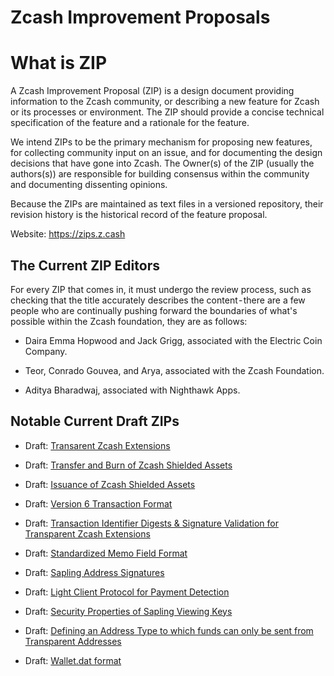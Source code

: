 # Zcash Improvement Proposals

# What is ZIP
A Zcash Improvement Proposal (ZIP) is a design document providing information to the Zcash community, or describing a new feature for Zcash or its processes or environment. The ZIP should provide a concise technical specification of the feature and a rationale for the feature.

We intend ZIPs to be the primary mechanism for proposing new features, for collecting community input on an issue, and for documenting the design decisions that have gone into Zcash. The Owner(s) of the ZIP (usually the authors(s)) are responsible for building consensus within the community and documenting dissenting opinions.

Because the ZIPs are maintained as text files in a versioned repository, their revision history is the historical record of the feature proposal.

Website: https://zips.z.cash


## The Current ZIP Editors
For every ZIP that comes in, it must undergo the review process, such as checking that the title accurately describes the content - there are a few people who are continually pushing forward the boundaries of what's possible within the Zcash foundation, they are as follows:

* Daira Emma Hopwood and Jack Grigg, associated with the Electric Coin Company.

* Teor, Conrado Gouvea, and Arya, associated with the Zcash Foundation.

* Aditya Bharadwaj, associated with Nighthawk Apps.

## Notable Current Draft ZIPs
- Draft: [Transarent Zcash Extensions](https://github.com/zcash/zips/blob/main/zip-0222)

- Draft: [Transfer and Burn of Zcash Shielded Assets](https://github.com/zcash/zips/blob/main/zip-0226)

- Draft: [Issuance of Zcash Shielded Assets](https://github.com/zcash/zips/blob/main/zip-0227)

- Draft: [Version 6 Transaction Format](https://github.com/zcash/zips/blob/main/zip-0230)

- Draft: [Transaction Identifier Digests & Signature Validation for Transparent Zcash Extensions](https://github.com/zcash/zips/blob/main/zip-0245)

- Draft: [Standardized Memo Field Format](https://github.com/zcash/zips/blob/main/zip-0302)

- Draft: [Sapling Address Signatures](https://github.com/zcash/zips/blob/main/zip-0304)

- Draft: [Light Client Protocol for Payment Detection](https://github.com/zcash/zips/blob/main/zip-0307.)

- Draft: [Security Properties of Sapling Viewing Keys](https://github.com/zcash/zips/blob/main/zip-0310)

- Draft: [Defining an Address Type to which funds can only be sent from Transparent Addresses](https://github.com/zcash/zips/blob/main/zip-0320)

- Draft: [Wallet.dat format](https://github.com/zcash/zips/blob/main/zip-0400)

